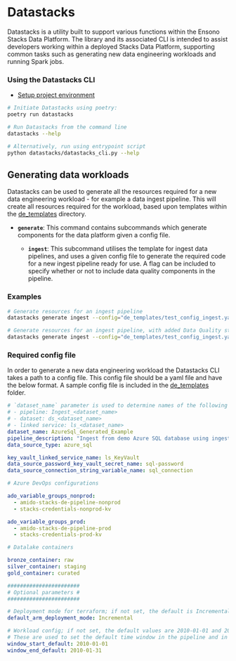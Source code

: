 # Datastacks

Datastacks is a utility built to support various functions within the Ensono Stacks Data Platform. The library and its associated CLI is intended to assist developers working within a deployed Stacks Data Platform, supporting common tasks such as generating new data engineering workloads and running Spark jobs.

### Using the Datastacks CLI

* [Setup project environment](../README.md#developing-the-solution)
```bash
# Initiate Datastacks using poetry:
poetry run datastacks

# Run Datastacks from the command line
datastacks --help

# Alternatively, run using entrypoint script
python datastacks/datastacks_cli.py --help
```

## Generating data workloads

Datastacks can be used to generate all the resources required for a new data engineering workload - for example a data ingest pipeline. This will create all resources required for the workload, based upon templates within the [de_templates](../de_templates) directory.

- **`generate`**: This command contains subcommands which generate components for the data platform given a config file.

  - **`ingest`**: This subcommand utilises the template for ingest data pipelines, and uses a given config file to generate the required code for a new ingest pipeline ready for use. A flag can be included to specify whether or not to include data quality components in the pipeline.

### Examples

```bash
# Generate resources for an ingest pipeline
datastacks generate ingest --config="de_templates/test_config_ingest.yaml"

# Generate resources for an ingest pipeline, with added Data Quality steps
datastacks generate ingest --config="de_templates/test_config_ingest.yaml" --data-quality
```

### Required config file

In order to generate a new data engineering workload the Datastacks CLI takes a path to a config file. This config file should be a yaml file and have the below format. A sample config file is included in the [de_templates](../de_templates/test_config_ingest.yaml) folder.

```yaml
# `dataset_name` parameter is used to determine names of the following ADF resources:
# - pipeline: Ingest_<dataset_name>
# - dataset: ds_<dataset_name>
# - linked service: ls_<dataset_name>
dataset_name: AzureSql_Generated_Example
pipeline_description: "Ingest from demo Azure SQL database using ingest config file."
data_source_type: azure_sql

key_vault_linked_service_name: ls_KeyVault
data_source_password_key_vault_secret_name: sql-password
data_source_connection_string_variable_name: sql_connection

# Azure DevOps configurations

ado_variable_groups_nonprod:
  - amido-stacks-de-pipeline-nonprod
  - stacks-credentials-nonprod-kv

ado_variable_groups_prod:
  - amido-stacks-de-pipeline-prod
  - stacks-credentials-prod-kv

# Datalake containers

bronze_container: raw
silver_container: staging
gold_container: curated

#######################
# Optional parameters #
#######################

# Deployment mode for terraform; if not set, the default is Incremental
default_arm_deployment_mode: Incremental

# Workload config; if not set, the default values are 2010-01-01 and 2010-01-31 resp.
# These are used to set the default time window in the pipeline and in the corresponding e2e tests
window_start_default: 2010-01-01
window_end_default: 2010-01-31
```

